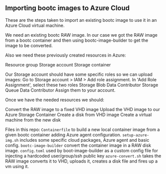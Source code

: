 ## Importing bootc images to Azure Cloud
These are the steps taken to import an existing bootc image to use it in an Azure Cloud virtual machine.

We need an existing bootc RAW image. In our case we got the RAW image from a bootc container and then
using bootc-image-builder to get the image to be converted.

Also we need these previously created resources in Azure:

Resource group
Storage account
Storage container

Our Storage account should have some specific roles so we can upload images:
Go to Storage account > IAM > Add role assignment.
In 'Add Role Assignment', select these two roles
Storage Blob Data Contributor
Storage Queue Data Contributor
Assign them to your account.

Once we have the needed resources we should:
 
Convert the RAW image to a fixed VHD image
Upload the VHD image to our Azure Storage Container
Create a disk from VHD image
Create a virtual machine from the new disk

Files in this repo:
`Containerfile` to build a new local container image from a given bootc container adding Azure agent configuration.
`setup-azure-img.sh` includes some specific cloud packages, Azure agent and basic config.
`bootc-image-builder` convert the container image in a RAW disk image.
`config.toml` used by boot-image-builder as a custom config file for injecting a hardcoded user/group/ssh public key
`azure-convert.sh` takes the RAW image converts it to VHD, uploads it, creates a disk file and fires up a vm using it.



